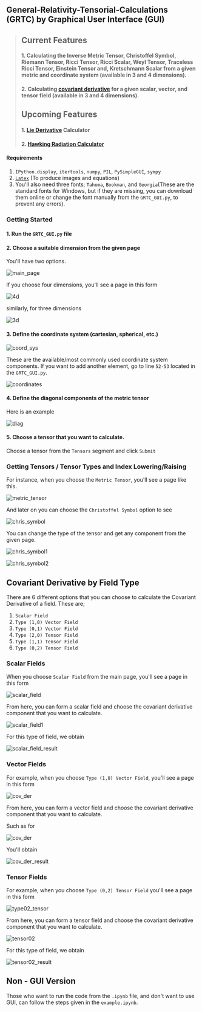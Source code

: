 ## General-Relativity-Tensorial-Calculations (GRTC) by Graphical User Interface (GUI)

> ##  Current Features
>
> #### 1. Calculating the Inverse Metric Tensor, Christoffel Symbol, Riemann Tensor, Ricci Tensor, Ricci Scalar, Weyl Tensor, Traceless Ricci Tensor, Einstein Tensor and, Kretschmann Scalar from a given metric and coordinate system (available in 3 and 4 dimensions).
>
>#### 2. Calculating [covariant derivative](https://en.wikipedia.org/wiki/Covariant_derivative#Covariant_derivative_by_field_type) for a given scalar, vector, and tensor field (available in 3 and 4 dimensions).
>
> ## Upcoming Features
> 
> #### 1. [Lie Derivative](https://en.wikipedia.org/wiki/Lie_derivative) Calculator
>
> #### 2. [Hawking Radiation Calculator](https://www.vttoth.com/CMS/physics-notes/311-hawking-radiation-calculator)

#### Requirements
1. `IPython.display`, `itertools`, `numpy`, `PIL`, `PySimpleGUI`, `sympy`
2. [`Latex`](https://www.latex-project.org/get/) (To produce images and equations)
3. You'll also need three fonts; `Tahoma`, `Bookman`, and `Georgia`(These are the standard fonts for Windows, but if they are missing, you can download them online or change the font manually from the `GRTC_GUI.py`, to prevent any errors).

### Getting Started

#### 1. Run the `GRTC_GUI.py` file
#### 2. Choose a suitable dimension from the given page 

You'll have two options. 

![main_page](https://user-images.githubusercontent.com/45866787/123518687-b1783c80-d6af-11eb-898d-09d40c5369cf.png)

If you choose four dimensions, you'll see a page in this form

![4d](https://user-images.githubusercontent.com/45866787/123513907-7cacbb00-d698-11eb-94d9-0c639209287d.png)

similarly, for three dimensions

![3d](https://user-images.githubusercontent.com/45866787/123514034-29873800-d699-11eb-9f5a-3d4d124cf408.png)

#### 3. Define the coordinate system (cartesian, spherical, etc.)

![coord_sys](https://user-images.githubusercontent.com/45866787/123513964-c695a100-d698-11eb-905f-e9473cfad125.png)

These are the available/most commonly used coordinate system components. If you want to add another element, go to line `52-53` located in the `GRTC_GUI.py`.

![coordinates](https://user-images.githubusercontent.com/45866787/123514068-694e1f80-d699-11eb-8b16-3d4840b1d0b8.png)

#### 4. Define the diagonal components of the metric tensor

Here is an example 

![diag](https://user-images.githubusercontent.com/45866787/123517480-dff31900-d6a9-11eb-9616-828eed6c8896.png)

#### 5. Choose a tensor that you want to calculate.

Choose a tensor from the `Tensors` segment and click `Submit`

### Getting Tensors / Tensor Types and Index Lowering/Raising

For instance, when you choose the `Metric Tensor`, you'll see a page like this.

![metric_tensor](https://user-images.githubusercontent.com/45866787/123517493-f8fbca00-d6a9-11eb-9e3b-71780a4b7eac.png)

And later on you can choose the `Christoffel Symbol` option to see

![chris_symbol](https://user-images.githubusercontent.com/45866787/123517511-1335a800-d6aa-11eb-9caa-98dcd5124a57.png)

You can change the type of the tensor and get any component from the given page.

![chris_symbol1](https://user-images.githubusercontent.com/45866787/123517557-542dbc80-d6aa-11eb-82c3-693ce8535454.png)

![chris_symbol2](https://user-images.githubusercontent.com/45866787/123517576-6c054080-d6aa-11eb-8ef1-e6ddd69def96.png)

## Covariant Derivative by Field Type

There are 6 different options that you can choose to calculate the Covariant Derivative of a field. These are;

1. `Scalar Field` 
2. `Type (1,0) Vector Field` 
3. `Type (0,1) Vector Field`
4. `Type (2,0) Tensor Field`
5. `Type (1,1) Tensor Field`
6. `Type (0,2) Tensor Field`

### Scalar Fields

When you choose `Scalar Field` from the main page, you'll see a page in this form

![scalar_field](https://user-images.githubusercontent.com/45866787/123519081-d5d51880-d6b1-11eb-887a-7ffbf18f4479.png)

From here, you can form a scalar field and choose the covariant derivative component that you want to calculate. 

![scalar_field1](https://user-images.githubusercontent.com/45866787/123519090-e5ecf800-d6b1-11eb-93c0-e624d7f9d61f.png)

For this type of field, we obtain

![scalar_field_result](https://user-images.githubusercontent.com/45866787/123519099-ec7b6f80-d6b1-11eb-9849-aa61c51ef091.png)

### Vector Fields

For example, when you choose `Type (1,0) Vector Field`, you'll see a page in this form

![cov_der](https://user-images.githubusercontent.com/45866787/123517695-22692580-d6ab-11eb-9946-88bb2629c34a.png)

From here, you can form a vector field and choose the covariant derivative component that you want to calculate. 

Such as for

![cov_der](https://user-images.githubusercontent.com/45866787/123517744-62300d00-d6ab-11eb-8a6f-958dbb8f3277.png)

You'll obtain

![cov_der_result](https://user-images.githubusercontent.com/45866787/123517767-84298f80-d6ab-11eb-8064-8e50acc98552.png)

### Tensor Fields

For example, when you choose `Type (0,2) Tensor Field` you'll see a page in this form

![type02_tensor](https://user-images.githubusercontent.com/45866787/123518927-edf86800-d6b0-11eb-9aff-9692468f839c.png)

From here, you can form a tensor field and choose the covariant derivative component that you want to calculate. 

![tensor02](https://user-images.githubusercontent.com/45866787/123519232-a96dcc00-d6b2-11eb-84f5-8ae9209bb045.png)

For this type of field, we obtain

![tensor02_result](https://user-images.githubusercontent.com/45866787/123519235-abd02600-d6b2-11eb-8829-3093b485c073.png)

## Non - GUI Version

Those who want to run the code from the `.ipynb` file, and don't want to use GUI, can follow the steps given in the `example.ipynb`.
